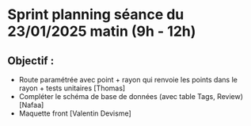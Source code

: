 # Sprint planning séance du 23/01/2025 matin (9h - 12h)

## Objectif :

- Route paramétrée avec point + rayon qui renvoie les points dans le rayon + tests unitaires [Thomas]
- Compléter le schéma de base de données (avec table Tags, Review) [Nafaa]
- Maquette front [Valentin Devisme]
